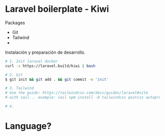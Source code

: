 # Laravel boilerplate - Kiwi

Packages

-   Git
-   Tailwind
-

Instalación y preparación de desarrollo.

```bash
# 1. Init laravel docker
curl -s https://laravel.build/kiwi | bash

# 2. Git
$ git init && git add . && git commit -m 'init'

# 3. Tailwind
# Use the guide: https://tailwindcss.com/docs/guides/laravel#vite
# with sail... example: sail npm install -D tailwindcss postcss autoprefixer

# 4.
```

# Language?
